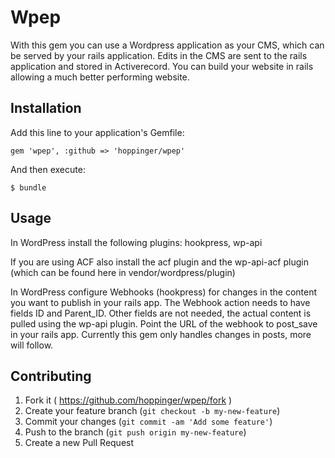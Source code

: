 # Wpep

With this gem you can use a Wordpress application as your CMS, which can be served by your rails application. Edits in the CMS are sent to the rails application and stored in Activerecord. You can build your website in rails allowing a much better performing website. 

## Installation

Add this line to your application's Gemfile:

    gem 'wpep', :github => 'hoppinger/wpep'

And then execute:

    $ bundle


## Usage

In WordPress install the following plugins:
hookpress, wp-api 

If you are using ACF also install the acf plugin and the wp-api-acf plugin (which can be found here in vendor/wordpress/plugin)

In WordPress configure Webhooks (hookpress) for changes in the content you want to publish in your rails app. The Webhook action needs to have fields ID and Parent_ID. Other fields are not needed, the actual content is pulled using the wp-api plugin. Point the URL of the webhook to post_save in your rails app. Currently this gem only handles changes in posts, more will follow.

## Contributing

1. Fork it ( https://github.com/hoppinger/wpep/fork )
2. Create your feature branch (`git checkout -b my-new-feature`)
3. Commit your changes (`git commit -am 'Add some feature'`)
4. Push to the branch (`git push origin my-new-feature`)
5. Create a new Pull Request
